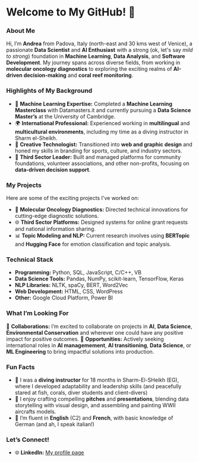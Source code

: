 # Welcome to My GitHub! 👋  

### About Me  
Hi, I’m **Andrea** from Padova, Italy (north-east and 30 kms west of Venice), a passionate **Data Scientist** and **AI Enthusiast** with a strong (ok, let's say *mild to strong*) foundation in **Machine Learning**, **Data Analysis**, and **Software Development**. My journey spans across diverse fields, from working in **molecular oncology diagnostics** to exploring the exciting realms of **AI-driven decision-making** and **coral reef monitoring**.  

### Highlights of My Background  
- 🧠 **Machine Learning Expertise:** Completed a **Machine Learning Masterclass** with Datamasters.it and currently pursuing a **Data Science Master’s** at the University of Cambridge.  
- 🌍 **International Professional:** Experienced working in **multilingual** and **multicultural environments**, including my time as a diving instructor in Sharm el-Sheikh.  
- 🎨 **Creative Technologist:** Transitioned into **web and graphic design** and honed my skills in branding for sports, culture, and industry sectors.  
- 🤝 **Third Sector Leader:** Built and managed platforms for community foundations, volunteer associations, and other non-profits, focusing on **data-driven decision support**.  

### My Projects  
Here are some of the exciting projects I've worked on:  
- 🧬 **Molecular Oncology Diagnostics:** Directed technical innovations for cutting-edge diagnostic solutions.  
- 🌐 **Third Sector Platforms:** Designed systems for online grant requests and national information sharing.  
- 📊 **Topic Modeling and NLP:** Current research involves using **BERTopic** and **Hugging Face** for emotion classification and topic analysis.  

### Technical Stack  
- **Programming:** Python, SQL, JavaScript, C/C++, VB
- **Data Science Tools:** Pandas, NumPy, scikit-learn, TensorFlow, Keras  
- **NLP Libraries:** NLTK, spaCy, BERT, Word2Vec  
- **Web Development:** HTML, CSS, WordPress  
- **Other:** Google Cloud Platform, Power BI  

### What I’m Looking For  
🌟 **Collaborations:** I’m excited to collaborate on projects in **AI**, **Data Science**, **Environmental Conservation** and wherever one could have any positive impact for positive outcomes.
💼 **Opportunities:** Actively seeking international roles in **AI managemement**, **AI transitioning**, **Data Science**, or **ML Engineering** to bring impactful solutions into production.  

### Fun Facts  
- 🌊 I was a **diving instructor** for 18 months in Sharm-El-SHeikh (EG), where I developed adaptability and leadership skills (and peacefully stared at fish, corals, diver students and client-divers)
- 📜 I enjoy crafting compelling **pitches** and **presentations**, blending data storytelling with visual design, and assembling and painting WWII aircrafts models.
- 💬 I’m fluent in **English** (C2) and **French**, with basic knowledge of German (and ah, I speak italian!)

### Let’s Connect!  
- 🌐 **LinkedIn:** [My profile page](https://www.linkedin.com/in/andrea-masotti-am/)
